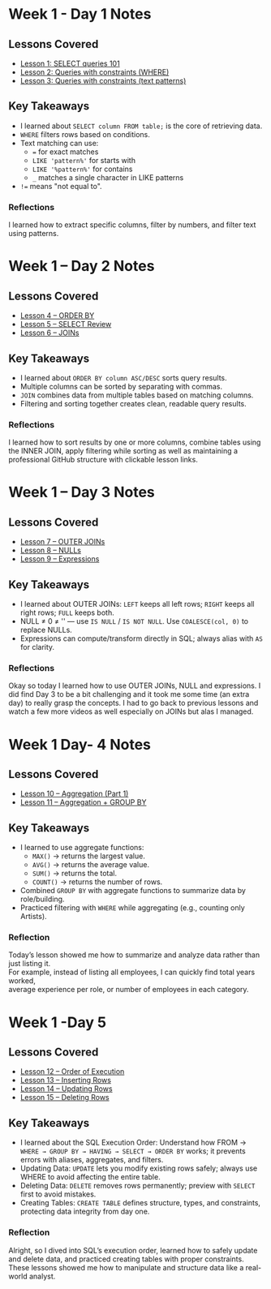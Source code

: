 # Week 1 - Day 1 Notes

## Lessons Covered
- [Lesson 1: SELECT queries 101](https://sqlbolt.com/lesson/select_queries_introduction)
- [Lesson 2: Queries with constraints (WHERE)](https://sqlbolt.com/lesson/select_queries_with_constraints)
- [Lesson 3: Queries with constraints (text patterns)](https://sqlbolt.com/lesson/select_queries_with_constraints_pt_2)


## Key Takeaways
- I learned about `SELECT column FROM table;` is the core of retrieving data.
- `WHERE` filters rows based on conditions.
- Text matching can use:
  - `=` for exact matches
  - `LIKE 'pattern%'` for starts with
  - `LIKE '%pattern%'` for contains
  - `_` matches a single character in LIKE patterns
- `!=` means "not equal to".

### Reflections
I learned how to extract specific columns, filter by numbers, and filter text using patterns.

# Week 1 – Day 2 Notes 

## Lessons Covered 
- [Lesson 4 – ORDER BY](https://sqlbolt.com/lesson/select_queries_order)
- [Lesson 5 – SELECT Review](https://sqlbolt.com/lesson/select_queries_review)
- [Lesson 6 – JOINs](https://sqlbolt.com/lesson/select_queries_with_joins)


## Key Takeaways
- I learned about `ORDER BY column ASC/DESC` sorts query results.
- Multiple columns can be sorted by separating with commas.
- `JOIN` combines data from multiple tables based on matching columns.
- Filtering and sorting together creates clean, readable query results.

### Reflections
I learned how to sort results by one or more columns, combine tables using the INNER JOIN, apply filtering while sorting as well as maintaining a professional GitHub structure with clickable lesson links.


# Week 1 – Day 3 Notes

## Lessons Covered 
- [Lesson 7 – OUTER JOINs](https://sqlbolt.com/lesson/select_queries_with_outer_joins)
- [Lesson 8 – NULLs](https://sqlbolt.com/lesson/select_queries_with_nulls)
- [Lesson 9 – Expressions](https://sqlbolt.com/lesson/select_queries_with_expressions)


## Key Takeaways
- I learned about OUTER JOINs: `LEFT` keeps all left rows; `RIGHT` keeps all right rows; `FULL` keeps both.
- NULL ≠ 0 ≠ '' — use `IS NULL` / `IS NOT NULL`. Use `COALESCE(col, 0)` to replace NULLs.
- Expressions can compute/transform directly in SQL; always alias with `AS` for clarity.

### Reflections
Okay so today I learned how to use OUTER JOINs, NULL and expressions. I did find Day 3 to be a bit challenging and it took me some time (an extra day) to really grasp the concepts. I had to go back to previous lessons and watch a few more videos as well especially on JOINs but alas I managed. 

# Week 1 Day- 4 Notes

## Lessons Covered 
- [Lesson 10 – Aggregation (Part 1)](https://sqlbolt.com/lesson/select_queries_with_aggregates)
- [Lesson 11 – Aggregation + GROUP BY](https://sqlbolt.com/lesson/select_queries_with_aggregates_pt_2)


## Key Takeaways 
- I learned to use aggregate functions:
  - `MAX()` → returns the largest value.  
  - `AVG()` → returns the average value.  
  - `SUM()` → returns the total.  
  - `COUNT()` → returns the number of rows.  
- Combined `GROUP BY` with aggregate functions to summarize data by role/building.  
- Practiced filtering with `WHERE` while aggregating (e.g., counting only Artists).  

### Reflection
Today’s lesson showed me how to summarize and analyze data rather than just listing it.  
For example, instead of listing all employees, I can quickly find total years worked,  
average experience per role, or number of employees in each category.  


# Week 1 -Day 5


## Lessons Covered 
- [Lesson 12 – Order of Execution](https://sqlbolt.com/lesson/select_queries_order_of_execution)  
- [Lesson 13 – Inserting Rows](https://sqlbolt.com/lesson/inserting_rows)
- [Lesson 14 – Updating Rows](https://sqlbolt.com/lesson/updating_rows)
- [Lesson 15 – Deleting Rows](https://sqlbolt.com/lesson/deleting_rows)  
## Key Takeaways 
- I learned about the SQL Execution Order: Understand how FROM → `WHERE → GROUP BY → HAVING → SELECT → ORDER BY` works; it prevents errors with aliases, aggregates, and filters.
-  Updating Data: `UPDATE` lets you modify existing rows safely; always use WHERE to avoid affecting the entire table.
-  Deleting Data: `DELETE` removes rows permanently; preview with `SELECT` first to avoid mistakes.
-  Creating Tables: `CREATE TABLE` defines structure, types, and constraints, protecting data integrity from day one.

### Reflection
Alright, so I dived into SQL’s execution order, learned how to safely update and delete data, and practiced creating tables with proper constraints. These lessons showed me how to manipulate and structure data like a real-world analyst.




